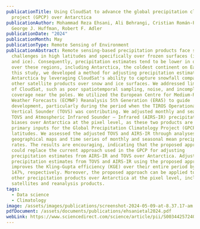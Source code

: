 ```yaml
---
publicationTitle: Using CloudSat to advance the global precipitation climatology
  project (GPCP) over Antarctica
publicationAuthor: Mohammad Reza Ehsani, Ali Behrangi, Cristian Román-Palacios,
  George J. Huffman, Robert F. Adler
publicationDate: "2024"
publicationMonth: May
publicationType: Remote Sensing of Environment
publicationAbstract: Remote sensing-based precipitation products face several
  challenges in high latitudes and specifically over frozen surfaces (i.e., snow
  and ice). Consequently, precipitation estimates tend to be lower in quality
  over these regions, including Antarctica, the coldest continent on Earth. In
  this study, we developed a method for adjusting precipitation estimates over
  Antarctica by leveraging CloudSat's ability to capture snowfall compared to
  other satellite products over snow and ice surfaces. We addressed limitations
  of CloudSat, such as poor spatiotemporal sampling, noise, and incomplete
  coverage near the poles. We utilized the European Centre for Medium-Range
  Weather Forecasts (ECMWF) Reanalysis 5th Generation (ERA5) to guide
  development, particularly during the period when the TIROS Operational
  Vertical Sounder (TOVS) was contributing. We adjusted monthly and seasonal
  TOVS and Atmospheric Infrared Sounder – Infrared (AIRS-IR) precipitation
  biases over Antarctica at the pixel level, as these two products are the
  primary inputs for the Global Precipitation Climatology Project (GPCP) in high
  latitudes. We assessed the adjusted TOVS and AIRS-IR through analyses of
  geographical maps and time series of monthly and seasonal mean precipitation
  rates. The results are encouraging, indicating that the proposed approach
  could replace the current approach used in the GPCP for adjusting
  precipitation estimates from AIRS-IR and TOVS over Antarctica. Adjusting
  precipitation estimates from TOVS and AIRS-IR using the proposed approach
  improves the Kling-Gupta efficiency (KGE) over their entire period by 162% and
  147%, respectively. Moreover, the proposed approach can be applied to adjust
  other precipitation products over Antarctica at the pixel level, including
  satellites and reanalysis products.
tags:
  - Data science
  - Climatology
image: /assets/images/publications/screenshot-2024-05-09-at-8.37.17-am.png
pdfDocument: /assets/documents/publications/ehsanietal2024.pdf
webLink: https://www.sciencedirect.com/science/article/pii/S0034425724002177
---
```

